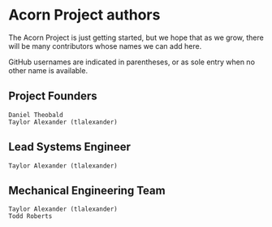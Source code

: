 # Acorn Project authors

The Acorn Project is just getting started, but we hope that as we grow, there
will be many contributors whose names we can add here.

GitHub usernames are indicated in parentheses, or as sole entry when no other
name is available.

## Project Founders

    Daniel Theobald
    Taylor Alexander (tlalexander)

## Lead Systems Engineer

    Taylor Alexander (tlalexander)

## Mechanical Engineering Team

    Taylor Alexander (tlalexander)
    Todd Roberts